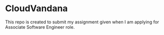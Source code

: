 # CloudVandana
This repo is created to submit my assignment given when I am applying for Associate Software Engineer role.
